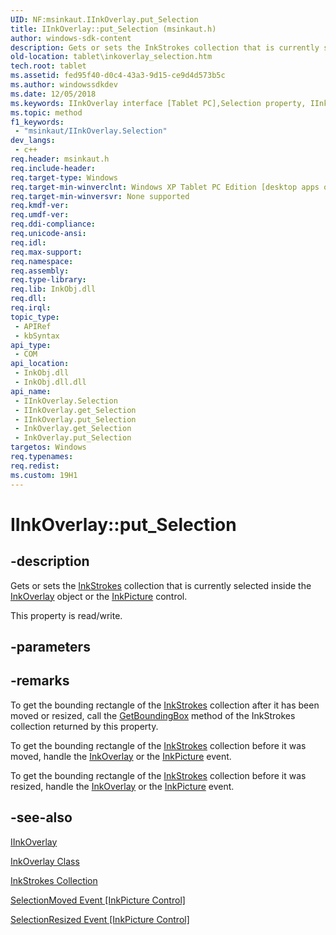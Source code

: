 ```yaml
---
UID: NF:msinkaut.IInkOverlay.put_Selection
title: IInkOverlay::put_Selection (msinkaut.h)
author: windows-sdk-content
description: Gets or sets the InkStrokes collection that is currently selected inside the InkOverlay object or the InkPicture control.
old-location: tablet\inkoverlay_selection.htm
tech.root: tablet
ms.assetid: fed95f40-d0c4-43a3-9d15-ce9d4d573b5c
ms.author: windowssdkdev
ms.date: 12/05/2018
ms.keywords: IInkOverlay interface [Tablet PC],Selection property, IInkOverlay.Selection, IInkOverlay.put_Selection, IInkOverlay::Selection, IInkOverlay::get_Selection, IInkOverlay::put_Selection, InkOverlay.get_Selection, InkOverlay.put_Selection, Selection property [Tablet PC], Selection property [Tablet PC],IInkOverlay interface, fed95f40-d0c4-43a3-9d15-ce9d4d573b5c, msinkaut/IInkOverlay::Selection, msinkaut/IInkOverlay::get_Selection, msinkaut/IInkOverlay::put_Selection, put_Selection, tablet.inkoverlay_selection
ms.topic: method
f1_keywords: 
 - "msinkaut/IInkOverlay.Selection"
dev_langs:
 - c++
req.header: msinkaut.h
req.include-header: 
req.target-type: Windows
req.target-min-winverclnt: Windows XP Tablet PC Edition [desktop apps only]
req.target-min-winversvr: None supported
req.kmdf-ver: 
req.umdf-ver: 
req.ddi-compliance: 
req.unicode-ansi: 
req.idl: 
req.max-support: 
req.namespace: 
req.assembly: 
req.type-library: 
req.lib: InkObj.dll
req.dll: 
req.irql: 
topic_type:
 - APIRef
 - kbSyntax
api_type:
 - COM
api_location:
 - InkObj.dll
 - InkObj.dll.dll
api_name:
 - IInkOverlay.Selection
 - IInkOverlay.get_Selection
 - IInkOverlay.put_Selection
 - InkOverlay.get_Selection
 - InkOverlay.put_Selection
targetos: Windows
req.typenames: 
req.redist: 
ms.custom: 19H1
---
```


# IInkOverlay::put_Selection


## -description



Gets or sets the <a href="https://docs.microsoft.com/previous-versions/windows/desktop/legacy/ms703293(v=vs.85)">InkStrokes</a> collection that is currently selected inside the <a href="https://docs.microsoft.com/windows/desktop/tablet/inkoverlay-class">InkOverlay</a> object or the <a href="https://docs.microsoft.com/windows/desktop/tablet/inkpicture-control-reference">InkPicture</a> control.



This property is read/write.


## -parameters


## -remarks



To get the bounding rectangle of the <a href="https://docs.microsoft.com/previous-versions/windows/desktop/legacy/ms703293(v=vs.85)">InkStrokes</a> collection after it has been moved or resized, call the <a href="https://docs.microsoft.com/windows/desktop/api/msinkaut/nf-msinkaut-iinkstrokedisp-getboundingbox">GetBoundingBox</a> method of the InkStrokes collection returned by this property.

To get the bounding rectangle of the <a href="https://docs.microsoft.com/previous-versions/windows/desktop/legacy/ms703293(v=vs.85)">InkStrokes</a> collection before it was moved, handle the <a href="https://docs.microsoft.com/windows/desktop/tablet/inkoverlay-selectionmoved">InkOverlay</a> or the <a href="https://docs.microsoft.com/windows/desktop/tablet/inkpicture-selectionmoved">InkPicture</a> event.

To get the bounding rectangle of the <a href="https://docs.microsoft.com/previous-versions/windows/desktop/legacy/ms703293(v=vs.85)">InkStrokes</a> collection before it was resized, handle the <a href="https://docs.microsoft.com/windows/desktop/tablet/inkoverlay-selectionresized">InkOverlay</a> or the <a href="https://docs.microsoft.com/windows/desktop/tablet/inkpicture-selectionresized">InkPicture</a> event.




## -see-also




<a href="https://msdn.microsoft.com/en-us/library/Mt846799(v=VS.85).aspx">IInkOverlay</a>



<a href="https://docs.microsoft.com/windows/desktop/tablet/inkoverlay-class">InkOverlay Class</a>



<a href="https://docs.microsoft.com/previous-versions/windows/desktop/legacy/ms703293(v=vs.85)">InkStrokes Collection</a>



<a href="https://docs.microsoft.com/windows/desktop/tablet/inkpicture-selectionmoved">SelectionMoved Event [InkPicture Control]</a>



<a href="https://docs.microsoft.com/windows/desktop/tablet/inkpicture-selectionresized">SelectionResized Event [InkPicture Control]</a>
 

 

